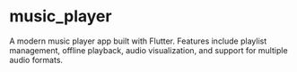 # music_player
 A modern music player app built with Flutter. Features include playlist management, offline playback, audio visualization, and support for multiple audio formats.

